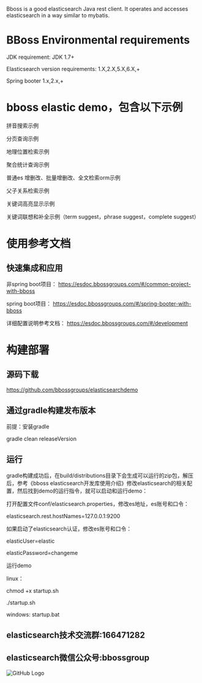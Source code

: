 Bboss is a good elasticsearch Java rest client. It operates and accesses elasticsearch in a way similar to mybatis.

# BBoss Environmental requirements

JDK requirement: JDK 1.7+

Elasticsearch version requirements: 1.X,2.X,5.X,6.X,+

Spring booter 1.x,2.x,+
# bboss elastic demo，包含以下示例
拼音搜索示例

分页查询示例

地理位置检索示例

聚合统计查询示例

普通es 增删改、批量增删改、全文检索orm示例

父子关系检索示例

关键词高亮显示示例

关键词联想和补全示例（term suggest，phrase suggest，complete suggest）

# 使用参考文档
## 快速集成和应用 
非spring boot项目：
https://esdoc.bbossgroups.com/#/common-project-with-bboss

spring boot项目：
https://esdoc.bbossgroups.com/#/spring-booter-with-bboss

详细配置说明参考文档：
https://esdoc.bbossgroups.com/#/development

# 构建部署
## 源码下载
https://github.com/bbossgroups/elasticsearchdemo

## 通过gradle构建发布版本
前提：安装gradle

gradle clean releaseVersion

## 运行
gradle构建成功后，在build/distributions目录下会生成可以运行的zip包，解压后，参考《bboss elasticsearch开发库使用介绍》修改elasticsearch的相关配置，然后找到demo的运行指令，就可以启动和运行demo：


打开配置文件conf/elasticsearch.properties，修改es地址，es账号和口令：

elasticsearch.rest.hostNames=127.0.0.1:9200

如果启动了elasticsearch认证，修改es账号和口令：

elasticUser=elastic

elasticPassword=changeme

运行demo

linux：

chmod +x startup.sh

./startup.sh

windows: startup.bat

## elasticsearch技术交流群:166471282 
     
## elasticsearch微信公众号:bbossgroup   
![GitHub Logo](https://static.oschina.net/uploads/space/2017/0617/094201_QhWs_94045.jpg)



